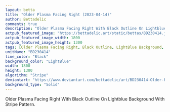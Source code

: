 ```yaml
---
layout: betta
title: "Older Plasma Facing Right (2023-04-14)"
author: Bettadelic
comments: true
description: "Older Plasma Facing Right With Black Outline On Lightblue Background With Stripe Pattern."
actpub_featured_image: "https://bettadelic.art/static/bettas/BD230414.jpg"
actpub_featured_image_width: 1800
actpub_featured_image_height: 1300
tags: [Older Plasma Facing Right, Black Outline, LightBlue Background, Stripe Pattern, April 2023]
unitName: "BD230414"
line_color: "Black"
background_color: "LightBlue"
width: 1800
height: 1300
algorithm: "Stripe"
deviantart: "https://www.deviantart.com/bettadelic/art/BD230414-Older-Plasma-Facing-Right-2023-04-14-958113218"
background_type: "Solid"
---
```


Older Plasma Facing Right With Black Outline On Lightblue Background With Stripe Pattern.

